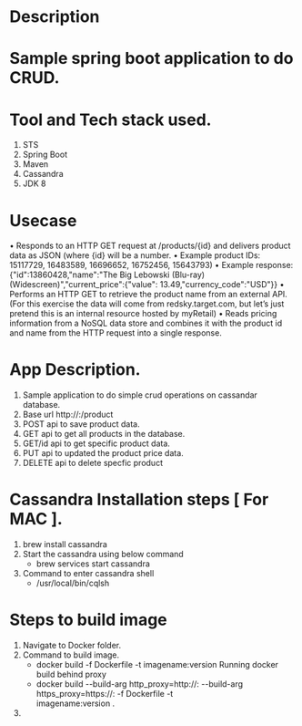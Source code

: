 # Description

# Sample spring boot application to do CRUD.

# Tool and Tech stack used.
  1. STS
  2. Spring Boot
  3. Maven
  4. Cassandra
  5. JDK 8
  
# Usecase
  • Responds to an HTTP GET request at /products/{id} and delivers product data as
    JSON (where {id} will be a number.
  • Example product IDs: 15117729, 16483589, 16696652, 16752456, 15643793)
  • Example response: {"id":13860428,"name":"The Big Lebowski (Blu-ray)
    (Widescreen)","current_price":{"value": 13.49,"currency_code":"USD"}}
  • Performs an HTTP GET to retrieve the product name from an external API. (For
    this exercise the data will come from redsky.target.com, but let’s just pretend
    this is an internal resource hosted by myRetail)
  • Reads pricing information from a NoSQL data store and combines it with the
    product id and name from the HTTP request into a single response.
  
# App Description.
  1. Sample application to do simple crud operations on cassandar database.
  2. Base url http://<ip>:<port>/product
  3. POST api to save product data.
  4. GET api to get all products in the database.
  5. GET/id api to get specific product data.
  6. PUT api to updated the product price data.
  7. DELETE api to delete specfic product
  
# Cassandra Installation steps [ For MAC ].
  1. brew install cassandra
  2. Start the cassandra using below command
     - brew services start cassandra
  3. Command to enter cassandra shell
     - /usr/local/bin/cqlsh
     
 # Steps to build image
   1. Navigate to Docker folder.
   2. Command to build image.
      - docker build -f Dockerfile -t imagename:version
      Running docker build behind proxy
      -  docker build --build-arg http_proxy=http://<ip>:<port> --build-arg https_proxy=https://<ip>:<port> -f Dockerfile -t    
         imagename:version .
   3. 

